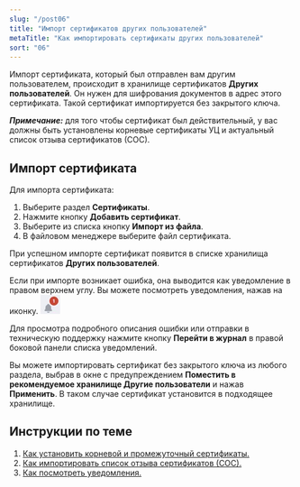 ```yaml
---
slug: "/post06"
title: "Импорт сертификатов других пользователей"
metaTitle: "Как импортировать сертификаты других пользователей"
sort: "06"
---
```


Импорт сертификата, который был отправлен вам другим пользователем, происходит в хранилище сертификатов **Других пользователей**. Он нужен для шифрования документов в адрес этого сертификата. Такой сертификат импортируется без закрытого ключа.  

***Примечание:*** для того чтобы сертификат был действительный, у вас должны быть установлены корневые сертификаты УЦ и актуальный список отзыва сертификатов (СОС).

## Импорт сертификата

Для импорта сертификата:

1. Выберите раздел **Сертификаты**.  
2. Нажмите кнопку **Добавить сертификат**.  
3. Выберите из списка кнопку **Импорт из файла**.  
4. В файловом менеджере выберите файл сертификата.  

При успешном импорте сертификат появится в списке хранилища сертификатов **Других пользователей**.  

Если при импорте возникает ошибка, она выводится как уведомление в правом верхнем углу. Вы можете посмотреть уведомления, нажав на иконку. ![notifications-button.jpg](./images/notifications-button.jpg "События")  

Для просмотра подробного описания ошибки или отправки в техническую поддержку нажмите кнопку **Перейти в журнал** в правой боковой панели списка уведомлений.  

Вы можете импортировать сертификат без закрытого ключа из любого раздела, выбрав в  окне с предупреждением **Поместить в рекомендуемое хранилище Другие пользователи** и нажав **Применить**. В таком случае сертификат установится в подходящее хранилище.  

## Инструкции по теме

1. [Как установить корневой и промежуточный сертификаты.](./05-import-UC-certs.md)  
2. [Как импортировать список отзыва сертификатов (СОС).](./07-import-crl.md)  
3. [Как посмотреть уведомления.](../008-cryptoarm/01-notifications.md)  
